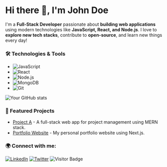 # Hi there 👋, I'm John Doe

I'm a **Full-Stack Developer** passionate about **building web applications** using modern technologies like **JavaScript, React, and Node.js**. I love to **explore new tech stacks**, contribute to **open-source**, and learn new things every day!

### 🛠️ Technologies & Tools
- ![JavaScript](https://img.shields.io/badge/-JavaScript-333333?style=flat&logo=javascript)
- ![React](https://img.shields.io/badge/-React-333333?style=flat&logo=react)
- ![Node.js](https://img.shields.io/badge/-Node.js-333333?style=flat&logo=node.js)
- ![MongoDB](https://img.shields.io/badge/-MongoDB-333333?style=flat&logo=mongodb)
- ![Git](https://img.shields.io/badge/-Git-333333?style=flat&logo=git)

![Your GitHub stats](https://github-readme-stats.vercel.app/api?username=johndoe&show_icons=true&theme=radical)

### 🚀 Featured Projects
- [Project A](https://github.com/johndoe/project-a) - A full-stack web app for project management using MERN stack.
- [Portfolio Website](https://github.com/johndoe/portfolio) - My personal portfolio website using Next.js.

### 🌍 Connect with me:
[![LinkedIn](https://img.shields.io/badge/LinkedIn-blue?style=for-the-badge&logo=linkedin)](https://www.linkedin.com/in/johndoe)
[![Twitter](https://img.shields.io/badge/Twitter-blue?style=for-the-badge&logo=twitter)](https://twitter.com/johndoe)
![Visitor Badge](https://visitor-badge.glitch.me/badge?page_id=johndoe.johndoe)
